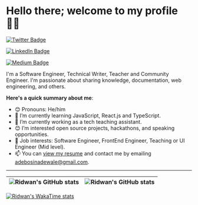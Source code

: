 # Hello there; welcome to my profile 👋🏾
[![Twitter Badge](https://img.shields.io/badge/-@Ridwan_Adebosin-black?style=for-the-badge&logo=twitter&logoColor=white&link=https://twitter.com/Ridwan_Adebosin)](https://twitter.com/Ridwan_Adebosin)


[![LinkedIn Badge](https://img.shields.io/badge/-Ridwan_Adebosin-blue?style=for-the-badge&logo=linkedin&logoColor=white&link=https://www.linkedin.com/in/ridwan-adebosin/)](https://www.linkedin.com/in/ridwan-adebosin/)

[![Medium Badge](https://img.shields.io/badge/-Ridwan_Adebosin-green?style=for-the-badge&logo=medium&logoColor=black&link=https://medium.com/@adebosinadewale_62859)](https://medium.com/@adebosinadewale_62859)



I'm a Software Engineer, Technical Writer, Teacher and Community Engineer. I'm passionate about sharing knowledge, documentation, web engineering, and others. 

**Here's a quick summary about me**:

- 😊 Pronouns: He/him
- 🌱 I’m currently learning JavaScript, React.js and TypeScript.
- 🌱 I’m currently working as a tech teaching assistant.
- 😊 I’m interested open source projects, hackathons, and speaking opportunities.
- 💼 Job interests: Software Engineer, FrontEnd Engineer, Teaching or UI Engineer (Mid level).
- 📫 You can [view my resume](https://docs.google.com/document/d/1gIoMuN1SMEcb0a88foB9x9UgtBJeWtYd7rSOcQDEr1g/edit?usp=sharing) and contact me by emailing adebosinadewale@gmail.com.

---

| <img align="center" src="https://github-readme-stats.vercel.app/api?username=RidwanAdebosin&show_icons=true&include_all_commits=true&hide_border=true" alt="Ridwan's GitHub stats" /> | <img align="center" src="https://github-readme-stats.vercel.app/api/top-langs/?username=RidwanAdebosin&langs_count=8&layout=compact&hide_border=true" alt="Ridwan's GitHub stats" /> |
| ------------- | ------------- |

[![Ridwan's WakaTime stats](https://github-readme-stats.vercel.app/api/wakatime?RidwanAdebosin=ffflabs)](https://github.com/anuraghazra/github-readme-stats)
